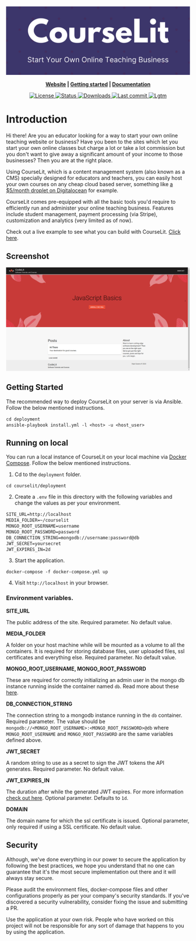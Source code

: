 <p align="center">
  <img src="./assets/banner.png">
</p>

<p align="center">
  <b>
    <a href="https://codelit.github.io/courselit">Website</a> |
    <a href="#getting-started">Getting started</a> |
    <a href="https://github.com/codelit/courselit/wiki">Documentation</a>
  </b>
</p>

<p align="center">
  <a href="https://github.com/codelit/courselit/blob/deployment/LICENSE">
    <img src="https://badgen.net/github/license/codelit/courselit" alt="License">
  </a>
  <a href="https://github.com/codelit/courselit/actions">
    <img src="https://badgen.net/github/status/codelit/courselit" alt="Status">
  </a>
  <a href="https://hub.docker.com/r/codelit/courselit-proxy">
    <img src="https://badgen.net/docker/pulls/codelit/courselit-proxy" alt="Downloads">
  </a>
  <a href="https://github.com/codelit/courselit">
    <img src="https://badgen.net/github/last-commit/codelit/courselit" alt="Last commit">
  </a>
  <a href="https://lgtm.com/projects/g/codelit/courselit/alerts/">
    <img src="https://img.shields.io/lgtm/alerts/g/codelit/courselit.svg?logo=lgtm&logoWidth=18" alt="Lgtm">
  </a>
</p>

# Introduction
Hi there! Are you an educator looking for a way to start your own online teaching website or business? Have you been to the sites which let you start your own online classes but charge a lot or take a lot commission but you don't want to give away a significant amount of your income to those businesses? Then you are at the right place.

Using CourseLit, which is a content management system (also known as a CMS) specially designed for educators and teachers, you can easily host your own courses on any cheap cloud based server, something like [a $5/month droplet on Digitalocean](https://www.digitalocean.com/pricing/) for example. 

CourseLit comes pre-equipped with all the basic tools you'd require to efficiently run and administer your online teaching business. Features include student management, payment processing (via Stripe), customization and analytics (very limited as of now). 

Check out a live example to see what you can build with CourseLit. [Click here](https://codelit.dev).

## Screenshot

![courselit cms screenshot](./assets/screenshot.png)

## Getting Started
The recommended way to deploy CourseLit on your server is via Ansible. Follow the below mentioned instructions.

```
cd deployment
ansible-playbook install.yml -l <host> -u <host_user>
```

## Running on local
You can run a local instance of CourseLit on your local machine via [Docker Compose](https://docs.docker.com/compose/). Follow the below mentioned instructions.

1. Cd to the `deployment` folder.
```
cd courselit/deployment
```

2. Create a `.env` file in this directory with the following variables and change the values as per your environment.
```
SITE_URL=http://localhost
MEDIA_FOLDER=~/courselit
MONGO_ROOT_USERNAME=username
MONGO_ROOT_PASSWORD=password
DB_CONNECTION_STRING=mongodb://username:password@db
JWT_SECRET=yoursecret
JWT_EXPIRES_IN=2d
```

3. Start the application.

```
docker-compose -f docker-compose.yml up
```

4. Visit `http://localhost` in your browser.

### Environment variables.
**SITE_URL**

The public address of the site. Required parameter. No default value.

**MEDIA_FOLDER**

A folder on your host machine while will be mounted as a volume to all the containers. It is required for storing database files, user uploaded files, ssl certificates and everything else. Required parameter. No default value.

**MONGO_ROOT_USERNAME, MONGO_ROOT_PASSWORD**

These are required for correctly initializing an admin user in the mongo db instance running inside the container named `db`. Read more about these [here](https://hub.docker.com/_/mongo).

**DB_CONNECTION_STRING**

The connection string to a mongodb instance running in the `db` container. Required parameter. The value should be `mongodb://<MONGO_ROOT_USERNAME>:<MONGO_ROOT_PASSWORD>@db` where `MONGO_ROOT_USERNAME` and `MONGO_ROOT_PASSWORD` are the same variables defined above.

**JWT_SECRET**

A random string to use as a secret to sign the JWT tokens the API generates. Required parameter. No default value.

**JWT_EXPIRES_IN**

The duration after while the generated JWT expires. For more information [check out here](https://www.npmjs.com/package/jsonwebtoken). Optional parameter. Defaults to `1d`.

**DOMAIN**

The domain name for which the ssl certificate is issued. Optional parameter, only required if using a SSL certificate. No default value.

## Security
Although, we've done everything in our power to secure the application by following the best practices, we hope you understand that no one can guarantee that it's the most secure implementation out there and it will always stay secure.

Please audit the environment files, docker-compose files and other configurations properly as per your company's security standards. If you've discovered a security vulnerability, consider fixing the issue and submitting a PR.

Use the application at your own risk. People who have worked on this project will not be responsible for any sort of damage that happens to you by using the application.